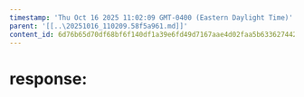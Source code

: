 ```yaml
---
timestamp: 'Thu Oct 16 2025 11:02:09 GMT-0400 (Eastern Daylight Time)'
parent: '[[..\20251016_110209.58f5a961.md]]'
content_id: 6d76b65d70df68bf6f140df1a39e6fd49d7167aae4d02faa5b63362744266256
---
```


# response:
